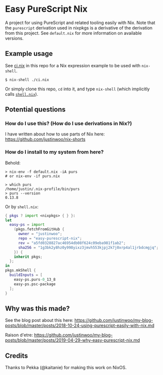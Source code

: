 # Easy PureScript Nix

A project for using PureScript and related tooling easily with Nix. Note that the `purescript` derivation used in nixpkgs is a derivative of the derivation from this project. See `default.nix` for more information on available versions.

## Example usage

See [ci.nix](./ci.nix) in this repo for a Nix expression example to be used with `nix-shell`.

```text
$ nix-shell ./ci.nix
```

Or simply clone this repo, `cd` into it, and type `nix-shell` (which implicitly calls [`shell.nix`](./shell.nix)).

## Potential questions

### How do I use this? (How do I use derivations in Nix?)

I have written about how to use parts of Nix here: <https://github.com/justinwoo/nix-shorts>

### How do I install to my system from here?

Behold:

```
> nix-env -f default.nix -iA purs
# or nix-env -if purs.nix

> which purs
/home/justin/.nix-profile/bin/purs
> purs --version
0.13.8
```

Or by `shell.nix`:

```nix
{ pkgs ? import <nixpkgs> { } }:
let
  easy-ps = import
    (pkgs.fetchFromGitHub {
      owner = "justinwoo";
      repo = "easy-purescript-nix";
      rev = "a5fd0328827ac46954db08f624c09eba981f1ab2";
      sha256 = "1g3bk2y8hz0y998yixz3jmvh553kjpj2k7j0xrp4al1jrbdcmgjq";
    }) {
    inherit pkgs;
  };
in
pkgs.mkShell {
  buildInputs = [
    easy-ps.purs-0_13_8
    easy-ps.psc-package
  ];
}
```

## Why was this made?

See the blog post about this here: <https://github.com/justinwoo/my-blog-posts/blob/master/posts/2018-10-24-using-purescript-easily-with-nix.md>

Raison d'etre: <https://github.com/justinwoo/my-blog-posts/blob/master/posts/2019-04-29-why-easy-purescript-nix.md>

## Credits

Thanks to Pekka (@kaitanie) for making this work on NixOS.
